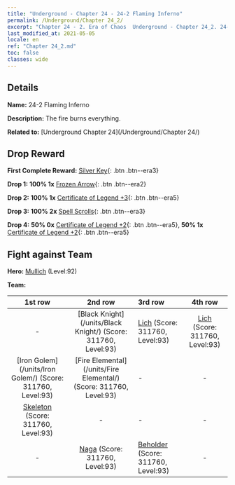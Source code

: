 ```yaml
---
title: "Underground - Chapter 24 - 24-2 Flaming Inferno"
permalink: /Underground/Chapter 24_2/
excerpt: "Chapter 24 - 2. Era of Chaos  Underground - Chapter 24_2. 24-2 Flaming Inferno"
last_modified_at: 2021-05-05
locale: en
ref: "Chapter 24_2.md"
toc: false
classes: wide
---
```


## Details

 **Name:** 24-2 Flaming Inferno

 **Description:** The fire burns everything.

 **Related to:** [Underground Chapter 24](/Underground/Chapter 24/)

## Drop Reward

 **First Complete Reward:** [Silver Key](/Items/con_693/){: .btn .btn--era3}

 **Drop 1:** **100% 1x** [Frozen Arrow](/Items/her_431/){: .btn .btn--era2}

 **Drop 2:** **100% 1x** [Certificate of Legend +3](/Items/mat_88/){: .btn .btn--era5}

 **Drop 3:** **100% 2x** [Spell Scrolls](/Items/con_694/){: .btn .btn--era3}

 **Drop 4:** **50% 0x** [Certificate of Legend +2](/Items/mat_81/){: .btn .btn--era5}, **50% 1x** [Certificate of Legend +2](/Items/mat_81/){: .btn .btn--era5}


## Fight against Team
 **Hero:** [Mullich](/heroes/Mullich/) (Level:92)

 **Team:**


  | 1st row | 2nd row | 3rd row | 4th row |
  |:----:|:----:|:----|:----:|
  | - | [Black Knight](/units/Black Knight/) (Score: 311760, Level:93)  | [Lich](/units/Lich/) (Score: 311760, Level:93)  | [Lich](/units/Lich/) (Score: 311760, Level:93)  |
  | [Iron Golem](/units/Iron Golem/) (Score: 311760, Level:93)  | [Fire Elemental](/units/Fire Elemental/) (Score: 311760, Level:93)  | - | - |
  | [Skeleton](/units/Skeleton/) (Score: 311760, Level:93)  | - | - | - |
  | - | [Naga](/units/Naga/) (Score: 311760, Level:93)  | [Beholder](/units/Beholder/) (Score: 311760, Level:93)  | - |


